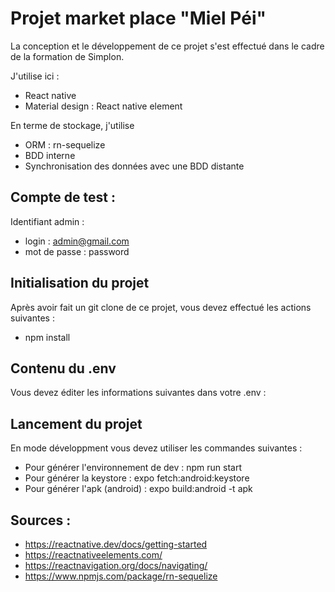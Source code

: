 # Projet market place "Miel Péi" 

La conception et le développement de ce projet s'est effectué dans le cadre de la formation de Simplon. 

J'utilise ici : 

- React native
- Material design : React native element

En terme de stockage, j'utilise

- ORM : rn-sequelize
- BDD interne
- Synchronisation des données avec une BDD distante

## Compte de test :

Identifiant admin : 

- login : admin@gmail.com
- mot de passe : password

## Initialisation du projet

Après avoir fait un git clone de ce projet, vous devez effectué les actions suivantes : 

- npm install

## Contenu du .env

Vous devez éditer les informations suivantes dans votre .env :


## Lancement du projet 

En mode développment vous devez utiliser les commandes suivantes : 

- Pour générer l'environnement de dev : npm run start
- Pour générer la keystore : expo fetch:android:keystore
- Pour générer l'apk (android) : expo build:android -t apk

## Sources :

- https://reactnative.dev/docs/getting-started
- https://reactnativeelements.com/
- https://reactnavigation.org/docs/navigating/
- https://www.npmjs.com/package/rn-sequelize